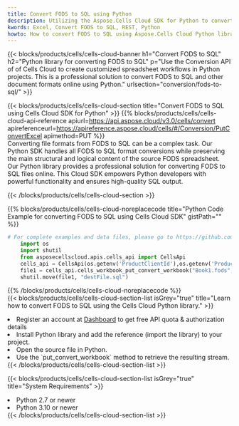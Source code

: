 ```yaml
---
title: Convert FODS to SQL using Python 
description: Utilizing the Aspose.Cells Cloud SDK for Python to convert a FODS format file to a SQL format file. 
kwords: Excel, Convert FODS to SQL, REST, Python
howto: How to convert FODS to SQL using Aspose.Cells Cloud Python library.
---
```



{{< blocks/products/cells/cells-cloud-banner h1="Convert FODS to SQL" h2="Python library for converting FODS to SQL" p="Use the Conversion API of of Cells Cloud to create customized spreadsheet workflows in Python projects. This is a professional solution to convert FODS to SQL and other document formats online using Python." urlsection="conversion/fods-to-sql/" >}}

{{< blocks/products/cells/cells-cloud-section  title="Convert FODS to SQL using Cells Cloud SDK for Python" >}}
{{% blocks/products/cells/cells-cloud-api-reference  apiurl=https://api.aspose.cloud/v3.0/cells/convert  apireferenceurl=https://apireference.aspose.cloud/cells/#/Conversion/PutConvertExcel  apimethod=PUT %}}
<br/>
Converting file formats from FODS to SQL can be a complex task. Our Python SDK handles all FODS to SQL format conversions while preserving the main structural and logical content of the source FODS spreadsheet. Our Python library provides a professional solution for converting FODS to SQL files online. This Cloud SDK empowers Python developers with powerful functionality and ensures high-quality SQL output.

{{< /blocks/products/cells/cells-cloud-section >}}

{{% blocks/products/cells/cells-cloud-noreplacecode title="Python Code Example for converting FODS to SQL using Cells Cloud SDK" gistPath="" %}}
 
```python
# For complete examples and data files, please go to https://github.com/aspose-cells-cloud/aspose-cells-cloud-python/
    import os
    import shutil
    from asposecellscloud.apis.cells_api import CellsApi
    cells_api = CellsApi(os.getenv('ProductClientId'),os.getenv('ProductClientSecret'))
    file1 = cells_api.cells_workbook_put_convert_workbook("Book1.fods",format="sql")
    shutil.move(file1, "destFile.sql")     
```
 
{{% /blocks/products/cells/cells-cloud-noreplacecode  %}}
<br/>
{{< blocks/products/cells/cells-cloud-section-list isGrey="true"  title="Learn how to convert FODS to SQL using the Cells Cloud Python library." >}}
<li>Register an account at <a href="https://dashboard.aspose.cloud/">Dashboard</a> to get free API quota & authorization details</li>
<li>Install Python library and add the reference (import the library) to your project.</li>
<li>Open the source file in Python.</li>
<li>Use the `put_convert_workbook` method to retrieve the resulting stream.</li>
{{< /blocks/products/cells/cells-cloud-section-list >}}

{{< blocks/products/cells/cells-cloud-section-list isGrey="true"  title="System Requirements" >}}
<li>Python 2.7 or newer</li>
<li>Python 3.10 or newer</li>
{{< /blocks/products/cells/cells-cloud-section-list >}}
